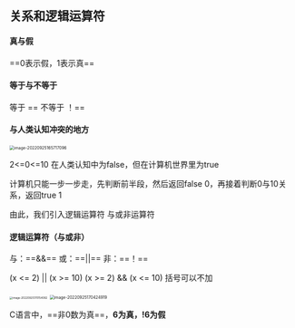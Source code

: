 ## 关系和逻辑运算符

#### 真与假

==0表示假，1表示真==

#### 等于与不等于

等于 ==        不等于 ！==

#### 与人类认知冲突的地方

<img src="C:\Users\Lanson\AppData\Roaming\Typora\typora-user-images\image-20220925165717096.png" alt="image-20220925165717096" style="zoom:50%;" />

2<=0<=10  在人类认知中为false，但在计算机世界里为true

计算机只能一步一步走，先判断前半段，然后返回false 0，再接着判断0与10关系，返回true 1

由此，我们引入逻辑运算符  与或非运算符

#### 逻辑运算符（与或非）

与：==&&==       或：==||==        非：==！==

(x <= 2) || (x >= 10)         (x >= 2) && (x <= 10)        括号可以不加

<img src="C:\Users\Lanson\AppData\Roaming\Typora\typora-user-images\image-20220925170154082.png" alt="image-20220925170154082" style="zoom: 33%;" />

<img src="C:\Users\Lanson\AppData\Roaming\Typora\typora-user-images\image-20220925170424919.png" alt="image-20220925170424919" style="zoom:50%;" />

C语言中，==非0数为真==，**6为真，!6为假**

